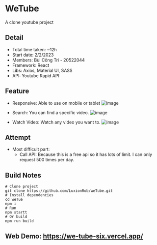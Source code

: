 # WeTube
A clone youtube project

## Detail
- Total time taken: ~12h
- Start date: 2/2/2023
- Members: Bùi Công Tri - 20522044
- Framework: React
- Libs: Axios, Material UI, SASS
- API: Youtube Rapid API

## Feature
- Responsive: Able to use on mobile or tablet
![image](https://user-images.githubusercontent.com/45875394/216842078-93a4b634-b2cb-4291-9de4-0162f3742efe.png)

- Search: You can find a specific video.
![image](https://user-images.githubusercontent.com/45875394/216842127-c8b7e3af-2af2-4f0b-9d12-54d09e20c1de.png)

- Watch Video: Watch any video you want to.
![image](https://user-images.githubusercontent.com/45875394/216842191-566cc435-b2e8-454d-9592-78640ef217d1.png)


## Attempt
- Most difficult part: 
  - Call API: Because this is a free api so it has lots of limit. I can only request 500 times per day.

## Build Notes
```
# Clone project 
git clone https://github.com/LuxionRob/weTube.git
# Install dependencies
cd weTue
npm i
# Run
npm startt
# Or build
npm run build 
```

## Web Demo: https://we-tube-six.vercel.app/
